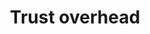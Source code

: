 ---
layout: tactic

title:  "Trust overhead"
tags: 
t-sort: "Dark Tactic"
t-type: "Unsustainable Pattern"
categories: edge-computing
t-description: "Edge computing creates new unforeseen security and privacy issues considered in the dark tactics security overhead, redundancy overhead and trust overhead. Literature on these topics comes up with edge-specific mechanisms to counteract them, as already touched upon in the dark tactics unauthorized surveillance and one-sided infrastructure control. However, these mechanisms almost always require extra com putation to be performed e.g., for encryption and decryption in case of security, or for establishing trust between devices. The overhead is also present in the network as additional metadata become needed in the payloads. At the same time, in order to offer uninterrupted provisioning of edge computing applications, redundant resources must be set up, which increases the environmental impact. Certainly, smarter mechanisms can still be developed to increase security, guarantee continuity of service or establish trust at lower cost. One could also ask if these overheads are significant enough to matter."
t-participant: "edge-user, edge-provider"
t-artifact: "Infrastructure"
t-context: "Normal operation"
t-feature: "Resource sharing and associated trust enforcement mechanism"
t-intent: "Using resources on an external devices that may not be trustworthy"
t-intentmeasure: "Size of overhead"
t-countermeasure: "A first step would be to generalize the evaluation of the extra environmental cost (or at least the extra computation and communication required) of any such mechanisms and compare it with the concurrent approaches."
t-source: "*The Dark Side of Cloud and Edge Computing* by Klervie Toczé, Maël Madon, Muriel Garcia and Patricia Lago"
t-source-doi: "https://doi.org/10.21428/bf6fb269.9422c084"
t-diagram: "models-trust_overhead.png"
---